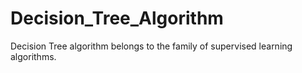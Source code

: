 # Decision_Tree_Algorithm
Decision Tree algorithm belongs to the family of supervised learning algorithms.
